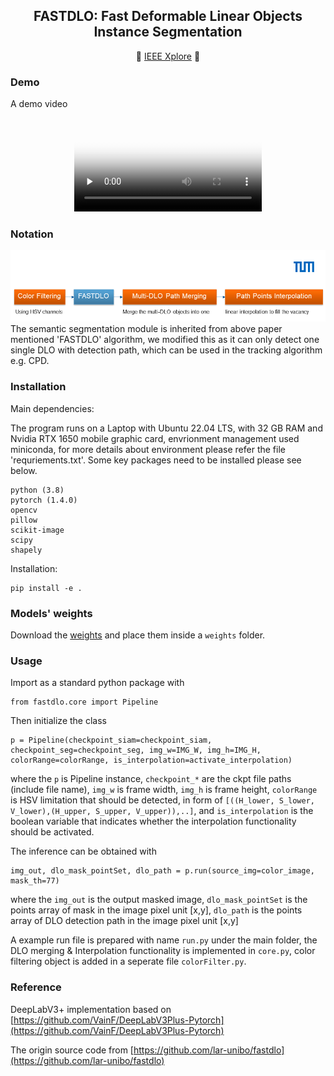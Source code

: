 
<div align="center">
<h2> FASTDLO: Fast Deformable Linear Objects Instance Segmentation </h2>

 :page_with_curl:  [IEEE Xplore](https://ieeexplore.ieee.org/document/9830852)  :page_with_curl:	
</div>

### Demo

A demo video
<div align="center">
 <video id="video" controls="" preload="none" poster="封面">
      <source id="mp4" src="[mp4 demo video](https://user-images.githubusercontent.com/90917547/209478832-66950bb2-05ba-49eb-b582-083ca67c2696.mp4)" type="video/mp4">
</videos>

</div>

### Notation 
<div align="center">
<img src='shema.png'>
</div>
The semantic segmentation module is inherited from above paper mentioned 'FASTDLO' algorithm, we modified this as it can only detect one single DLO with detection path, which can be used in the tracking algorithm e.g. CPD.

### Installation

Main dependencies:

The program runs on a Laptop with Ubuntu 22.04 LTS, with 32 GB RAM and Nvidia RTX 1650 mobile graphic card, envrionment management used miniconda, for more details about environment please refer the file 'requriements.txt'. Some key packages need to be installed please see below.
```
python (3.8)
pytorch (1.4.0)
opencv 
pillow 
scikit-image 
scipy 
shapely 
```

Installation:
```
pip install -e .
```

### Models' weights

Download the [weights](https://drive.google.com/file/d/1OVcro53E_8oJxRPHqGy619rBNoCD3rzT/view?usp=sharing) and place them inside a ```weights``` folder.


### Usage

Import as a standard python package with 
```
from fastdlo.core import Pipeline
```

Then initialize the class 
``` 
p = Pipeline(checkpoint_siam=checkpoint_siam, checkpoint_seg=checkpoint_seg, img_w=IMG_W, img_h=IMG_H, colorRange=colorRange, is_interpolation=activate_interpolation)
```
where the ```p``` is Pipeline instance, ```checkpoint_*``` are the ckpt file paths (include file name), ```img_w``` is frame width, ```img_h``` is frame height, ```colorRange``` is HSV limitation that should be detected, in form of ```[((H_lower, S_lower, V_lower),(H_upper, S_upper, V_upper)),..]```, and ```is_interpolation``` is the boolean variable that indicates whether the interpolation functionality should be activated.

The inference can be obtained with 
```
img_out, dlo_mask_pointSet, dlo_path = p.run(source_img=color_image, mask_th=77)
```
where the ```img_out``` is the output masked image, ```dlo_mask_pointSet``` is the points array of mask in the image pixel unit [x,y], ```dlo_path``` is the points array of DLO detection path in the image pixel unit [x,y]

A example run file is prepared with name ```run.py``` under the main folder, the DLO merging & Interpolation functionality is implemented in ```core.py```, color filtering object is added in a seperate file ```colorFilter.py```.

### Reference
DeepLabV3+ implementation based on [https://github.com/VainF/DeepLabV3Plus-Pytorch](https://github.com/VainF/DeepLabV3Plus-Pytorch)

The origin source code from [https://github.com/lar-unibo/fastdlo](https://github.com/lar-unibo/fastdlo)

